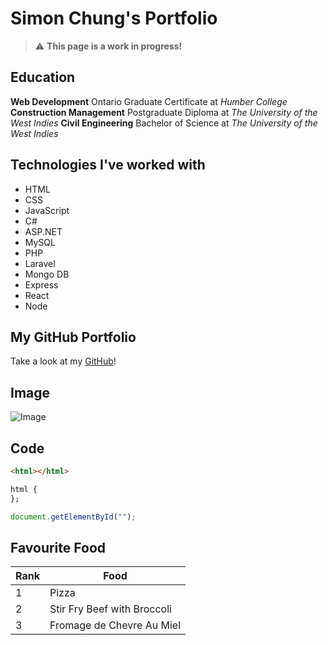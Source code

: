 # Simon Chung's Portfolio

> ⚠️ **This page is a work in progress!**

## Education

**Web Development** Ontario Graduate Certificate at *Humber College*
**Construction Management** Postgraduate Diploma at *The University of the West Indies*
**Civil Engineering** Bachelor of Science at *The University of the West Indies*

## Technologies I've worked with

- HTML
- CSS
- JavaScript
- C#
- ASP.NET
- MySQL
- PHP
- Laravel
- Mongo DB
- Express
- React
- Node

## My GitHub Portfolio

Take a look at my [GitHub](https://github.com/SimonChung2)!

## Image

![Image](http://az837918.vo.msecnd.net/publishedimages/articles/1733/en-CA/images/1/free-download-this-stunning-alberta-scene-for-your-device-background-image-L-6.jpg)

## Code

```HTML
<html></html>
```

```CSS
html {
};
```

```JavaScript
document.getElementById("");
```

## Favourite Food

Rank | Food
--- | ---
1 | Pizza
2 | Stir Fry Beef with Broccoli
3 | Fromage de Chevre Au Miel









<!--
**SimonChung2/SimonChung2** is a ✨ _special_ ✨ repository because its `README.md` (this file) appears on your GitHub profile.

Here are some ideas to get you started:

- 🔭 I’m currently working on ...
- 🌱 I’m currently learning ...
- 👯 I’m looking to collaborate on ...
- 🤔 I’m looking for help with ...
- 💬 Ask me about ...
- 📫 How to reach me: ...
- 😄 Pronouns: ...
- ⚡ Fun fact: ...
-->



